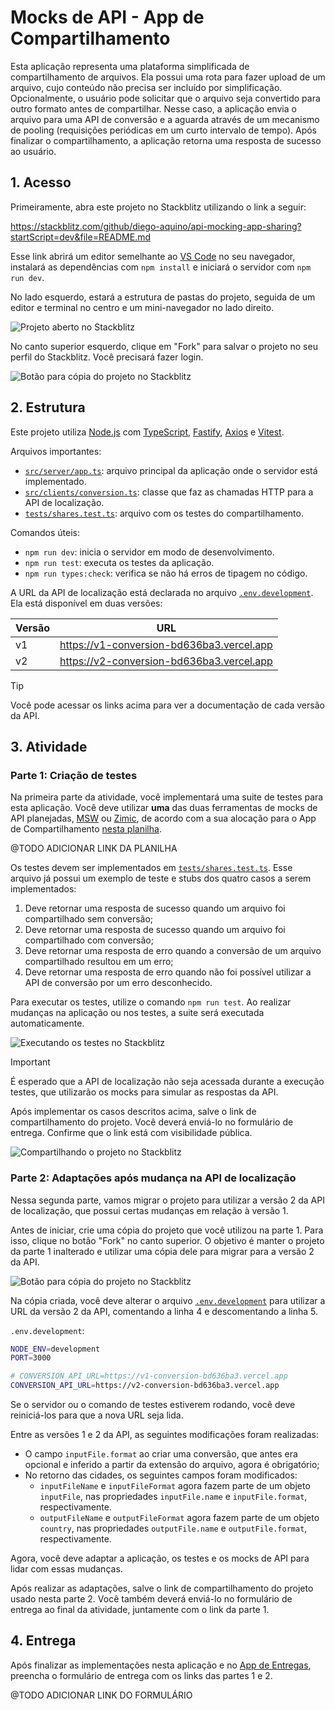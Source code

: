 # Mocks de API - App de Compartilhamento

Esta aplicação representa uma plataforma simplificada de compartilhamento de
arquivos. Ela possui uma rota para fazer upload de um arquivo, cujo conteúdo não
precisa ser incluído por simplificação. Opcionalmente, o usuário pode solicitar
que o arquivo seja convertido para outro formato antes de compartilhar. Nesse
caso, a aplicação envia o arquivo para uma API de conversão e a aguarda através
de um mecanismo de pooling (requisições periódicas em um curto intervalo de
tempo). Após finalizar o compartilhamento, a aplicação retorna uma resposta de
sucesso ao usuário.

## 1. Acesso

Primeiramente, abra este projeto no Stackblitz utilizando o link a seguir:

https://stackblitz.com/github/diego-aquino/api-mocking-app-sharing?startScript=dev&file=README.md

Esse link abrirá um editor semelhante ao
[VS Code](https://code.visualstudio.com) no seu navegador, instalará as
dependências com `npm install` e iniciará o servidor com `npm run dev`.

No lado esquerdo, estará a estrutura de pastas do projeto, seguida de um editor
e terminal no centro e um mini-navegador no lado direito.

![Projeto aberto no Stackblitz](./docs/images/project-opened-on-stackblitz.png)

No canto superior esquerdo, clique em "Fork" para salvar o projeto no seu perfil
do Stackblitz. Você precisará fazer login.

![Botão para cópia do projeto no Stackblitz](./docs/images/stackblitz-fork.png)

## 2. Estrutura

Este projeto utiliza [Node.js](https://nodejs.org) com
[TypeScript](https://www.typescriptlang.org), [Fastify](https://fastify.dev),
[Axios](https://axios-http.com) e [Vitest](https://vitest.dev).

Arquivos importantes:

- [`src/server/app.ts`](./src/server/app.ts): arquivo principal da aplicação
  onde o servidor está implementado.
- [`src/clients/conversion.ts`](./src/clients/conversion.ts): classe que faz as
  chamadas HTTP para a API de localização.
- [`tests/shares.test.ts`](./tests/shares.test.ts): arquivo com os testes do
  compartilhamento.

Comandos úteis:

- `npm run dev`: inicia o servidor em modo de desenvolvimento.
- `npm run test`: executa os testes da aplicação.
- `npm run types:check`: verifica se não há erros de tipagem no código.

A URL da API de localização está declarada no arquivo
[`.env.development`](./.env.development). Ela está disponível em duas versões:

| Versão | URL                                       |
| ------ | ----------------------------------------- |
| v1     | https://v1-conversion-bd636ba3.vercel.app |
| v2     | https://v2-conversion-bd636ba3.vercel.app |

> [!TIP]
>
> Você pode acessar os links acima para ver a documentação de cada versão da
> API.

## 3. Atividade

### Parte 1: Criação de testes

Na primeira parte da atividade, você implementará uma suite de testes para esta
aplicação. Você deve utilizar **uma** das duas ferramentas de mocks de API
planejadas, [MSW](https://mswjs.io) ou
[Zimic](https://github.com/zimicjs/zimic), de acordo com a sua alocação para o
App de Compartilhamento [nesta planilha]().

@TODO ADICIONAR LINK DA PLANILHA

Os testes devem ser implementados em
[`tests/shares.test.ts`](./tests/shares.test.ts). Esse arquivo já possui um
exemplo de teste e stubs dos quatro casos a serem implementados:

1. Deve retornar uma resposta de sucesso quando um arquivo foi compartilhado sem
   conversão;
2. Deve retornar uma resposta de sucesso quando um arquivo foi compartilhado com
   conversão;
3. Deve retornar uma resposta de erro quando a conversão de um arquivo
   compartilhado resultou em um erro;
4. Deve retornar uma resposta de erro quando não foi possível utilizar a API de
   conversão por um erro desconhecido.

Para executar os testes, utilize o comando `npm run test`. Ao realizar mudanças
na aplicação ou nos testes, a suite será executada automaticamente.

![Executando os testes no Stackblitz](./docs/images/stackblitz-tests.png)

> [!IMPORTANT]
>
> É esperado que a API de localização não seja acessada durante a execução
> testes, que utilizarão os mocks para simular as respostas da API.

Após implementar os casos descritos acima, salve o link de compartilhamento do
projeto. Você deverá enviá-lo no formulário de entrega. Confirme que o link está
com visibilidade pública.

![Compartilhando o projeto no Stackblitz](./docs/images/stackblitz-sharing.png)

### Parte 2: Adaptações após mudança na API de localização

Nessa segunda parte, vamos migrar o projeto para utilizar a versão 2 da API de
localização, que possui certas mudanças em relação à versão 1.

Antes de iniciar, crie uma cópia do projeto que você utilizou na parte 1. Para
isso, clique no botão "Fork" no canto superior. O objetivo é manter o projeto da
parte 1 inalterado e utilizar uma cópia dele para migrar para a versão 2 da API.

![Botão para cópia do projeto no Stackblitz](./docs/images/stackblitz-refork.png)

Na cópia criada, você deve alterar o arquivo
[`.env.development`](./.env.development) para utilizar a URL da versão 2 da API,
comentando a linha 4 e descomentando a linha 5.

`.env.development`:

```bash
NODE_ENV=development
PORT=3000

# CONVERSION_API_URL=https://v1-conversion-bd636ba3.vercel.app
CONVERSION_API_URL=https://v2-conversion-bd636ba3.vercel.app
```

Se o servidor ou o comando de testes estiverem rodando, você deve reiniciá-los
para que a nova URL seja lida.

Entre as versões 1 e 2 da API, as seguintes modificações foram realizadas:

- O campo `inputFile.format` ao criar uma conversão, que antes era opcional e
  inferido a partir da extensão do arquivo, agora é obrigatório;
- No retorno das cidades, os seguintes campos foram modificados:
  - `inputFileName` e `inputFileFormat` agora fazem parte de um objeto
    `inputFile`, nas propriedades `inputFile.name` e `inputFile.format`,
    respectivamente.
  - `outputFileName` e `outputFileFormat` agora fazem parte de um objeto
    `country`, nas propriedades `outputFile.name` e `outputFile.format`,
    respectivamente.

Agora, você deve adaptar a aplicação, os testes e os mocks de API para lidar com
essas mudanças.

Após realizar as adaptações, salve o link de compartilhamento do projeto usado
nesta parte 2. Você também deverá enviá-lo no formulário de entrega ao final da
atividade, juntamente com o link da parte 1.

## 4. Entrega

Após finalizar as implementações nesta aplicação e no
[App de Entregas](https://github.com/diego-aquino/api-mocking-app-delivery),
preencha o formulário de entrega com os links das partes 1 e 2.

@TODO ADICIONAR LINK DO FORMULÁRIO
